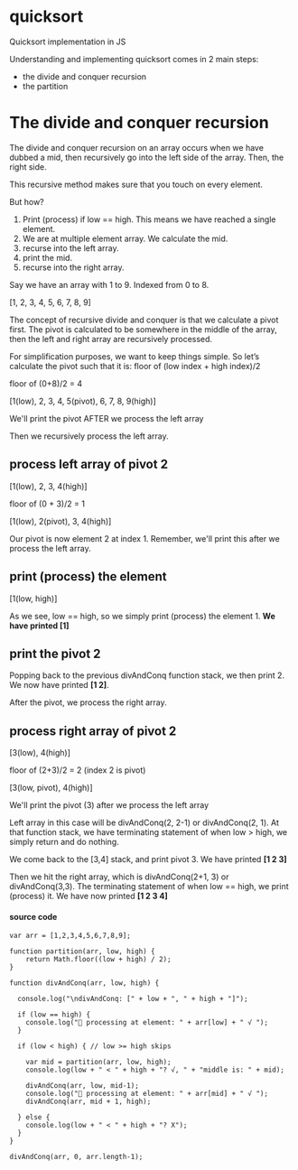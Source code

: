 # quicksort
Quicksort implementation in JS

Understanding and implementing quicksort comes in 2 main steps:

* the divide and conquer recursion
* the partition


# The divide and conquer recursion

The divide and conquer recursion on an array occurs when we have dubbed a mid,
then recursively go into the left side of the array. Then, the right side.

This recursive method makes sure that you touch on every element.

But how?

1) Print (process) if low == high. This means we have reached a single element.
2) We are at multiple element array. We calculate the mid.
3) recurse into the left array.
4) print the mid.
5) recurse into the right array.


Say we have an array with 1 to 9. Indexed from 0 to 8.

[1, 2, 3, 4, 5, 6, 7, 8, 9]

The concept of recursive divide and conquer is that we calculate a pivot first. The pivot is calculated to be somewhere in the middle of the array, then the left and right array are recursively processed.

For simplification purposes, we want to keep things simple. So let’s calculate the pivot such that it is:
floor of (low index + high index)/2

floor of (0+8)/2 = 4

[1(low), 2, 3, 4, 5(pivot), 6, 7, 8, 9(high)]

We'll print the pivot AFTER we process the left array

Then we recursively process the left array.

## process left array of pivot 2

[1(low), 2, 3, 4(high)]

floor of (0 + 3)/2 = 1

[1(low), 2(pivot), 3, 4(high)]

Our pivot is now element 2 at index 1. Remember, we'll print this after we process the left array.

## print (process) the element

[1(low, high)]

As we see, low == high, so we simply print (process) the element 1. **We have printed [1]**

## print the pivot 2

Popping back to the previous divAndConq function stack, we then print 2.
We now have printed **[1 2]**.

After the pivot, we process the right array.

## process right array of pivot 2

[3(low), 4(high)]

floor of (2+3)/2 = 2 (index 2 is pivot)

[3(low, pivot), 4(high)]

We'll print the pivot (3) after we process the left array

Left array in this case will be divAndConq(2, 2-1) or divAndConq(2, 1).
At that function stack, we have terminating statement of when low > high, we
simply return and do nothing.

We come back to the [3,4] stack, and print pivot 3. We have printed **[1 2 3]**

Then we hit the right array, which is divAndConq(2+1, 3) or divAndConq(3,3).
The terminating statement of when low == high, we print (process) it.
We have now printed **[1 2 3 4]**

#### source code
    var arr = [1,2,3,4,5,6,7,8,9];

    function partition(arr, low, high) {
        return Math.floor((low + high) / 2);
    }

    function divAndConq(arr, low, high) {

      console.log("\ndivAndConq: [" + low + ", " + high + "]");

      if (low == high) {
        console.log(" processing at element: " + arr[low] + " √ ");
      }

      if (low < high) { // low >= high skips

        var mid = partition(arr, low, high);
        console.log(low + " < " + high + "? √, " + "middle is: " + mid);

        divAndConq(arr, low, mid-1);
        console.log(" processing at element: " + arr[mid] + " √ ");
        divAndConq(arr, mid + 1, high);

      } else {
        console.log(low + " < " + high + "? X");
      }
    }

    divAndConq(arr, 0, arr.length-1);
